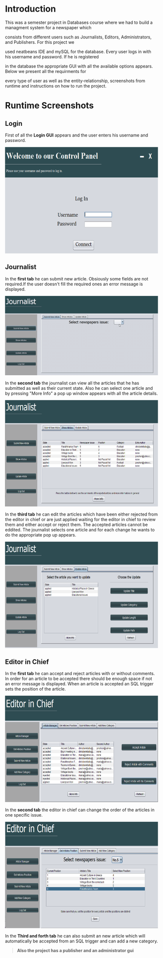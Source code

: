 # Introduction
This was a semester project in Databases course where we had to build a managment system for a newspaper which 

consists from different  users such as Journalists, Editors, Administrators, and Publishers. For this project we 

used neatbeans IDE and mySQL for the database. Every user logs in with his username and password. If he is registered 

in the database the appropriate GUI with all the available options appears. Below we present all the requirments for 

every type of user as well as the entity-relationship, screenshots from runtime and instructions on how to run the project.


# Runtime Screenshots
## Login
First of all the **Login GUI** appears and the user enters his username and password.


<p align="center">
	<img src="/Screenshots/loginGui.png" width="600" height="350">
</p>

## Journalist
In the **first tab** he can submit new article. Obsiously some fields are not required.If the user
doesn't fill the required ones an error message is displayed.

<p align="center">
	<img src="/Screenshots/Journalist.gif" >
</p>

In the **second tab** the journalist can view all the articles that he has submitted as well as their current state. Also
he can select one article and by pressing "More Info" a pop up window appears with all the article details.

<p align="center">
	<img src="/Screenshots/JournalistTab2.png"  width="600" height="350">
</p>

In the **third tab** he can edit the articles which have been either rejected from the editor in chief or are just applied 
waiting for the editor in chief to review them and either accept or reject them. The accepted articles cannot be eddited.
The journalist selects one article and for each change he wants to do the appropriate pop up appears.

<p align="center">
	<img src="/Screenshots/JournalistTab3.png"  width="600" height="350">
</p>

## Editor in Chief
In the **first tab** he can accept and reject articles with or without comments. In order for an article to be accepted there should
be enough space if not an error message is displayed. When an article is accepted an SQL trigger sets the position of the article. 

<p align="center">
	<img src="/Screenshots/EditorInChiefTab1.png"  width="600" height="350">
</p>

In the **second tab** the editor in chief can change the order of the articles in one specific issue.

<p align="center">
	<img src="/Screenshots/EditorInChiefTab2.png"  width="600" height="350">
</p>

In the **Third and forth tab** he can also submit an new article which will automatically be accepted from an SQL trigger and can add
a new category.

> **Also the project has a publisher and an administrator gui**

